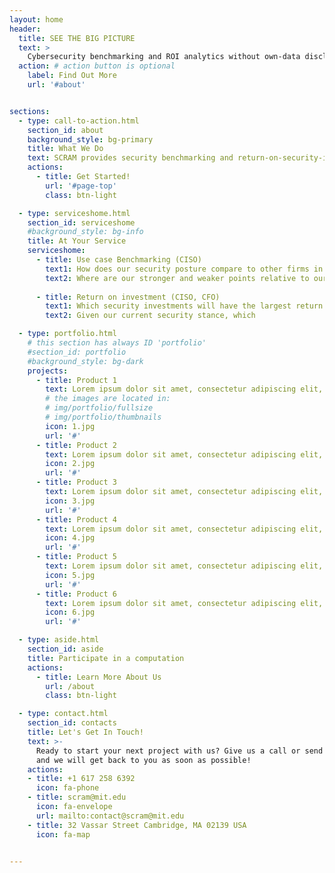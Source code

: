 ```yaml
---
layout: home
header:
  title: SEE THE BIG PICTURE
  text: >
    Cybersecurity benchmarking and ROI analytics without own-data disclosure
  action: # action button is optional
    label: Find Out More
    url: '#about'


sections:
  - type: call-to-action.html
    section_id: about
    background_style: bg-primary
    title: What We Do
    text: SCRAM provides security benchmarking and return-on-security-investment data to CISOs and CFOs so they can better protect their networks, direct security investment, and improve the state of global cybersecurity.  The SCRAM cryptographic platform aggregates data from firms without requiring any firm to disclose their own sensitive data to anyone. Born and built at MIT by world-leading cryptographers, risk specialists and cyber security experts, the SCRAM platform provides a safe way to aggregate sensitive cybersecurity defense and loss data in order to understand the state of cybersecurity and guide firm-level security investments.
    actions:
      - title: Get Started!
        url: '#page-top'
        class: btn-light

  - type: serviceshome.html
    section_id: serviceshome
    #background_style: bg-info
    title: At Your Service
    serviceshome:
      - title: Use case Benchmarking (CISO)
        text1: How does our security posture compare to other firms in the sector? 
        text2: Where are our stronger and weaker points relative to our peers? 
   
      - title: Return on investment (CISO, CFO)
        text1: Which security investments will have the largest return on investment? 
        text2: Given our current security stance, which 

  - type: portfolio.html
    # this section has always ID 'portfolio'
    #section_id: portfolio
    #background_style: bg-dark
    projects:
      - title: Product 1
        text: Lorem ipsum dolor sit amet, consectetur adipiscing elit, sed do eiusmod tempor incididunt ut labore et dolore magna aliqua.
        # the images are located in:
        # img/portfolio/fullsize
        # img/portfolio/thumbnails
        icon: 1.jpg
        url: '#'
      - title: Product 2
        text: Lorem ipsum dolor sit amet, consectetur adipiscing elit, sed do eiusmod tempor incididunt ut labore et dolore magna aliqua.
        icon: 2.jpg
        url: '#'
      - title: Product 3
        text: Lorem ipsum dolor sit amet, consectetur adipiscing elit, sed do eiusmod tempor incididunt ut labore et dolore magna aliqua.
        icon: 3.jpg
        url: '#'
      - title: Product 4
        text: Lorem ipsum dolor sit amet, consectetur adipiscing elit, sed do eiusmod tempor incididunt ut labore et dolore magna aliqua.
        icon: 4.jpg
        url: '#'
      - title: Product 5
        text: Lorem ipsum dolor sit amet, consectetur adipiscing elit, sed do eiusmod tempor incididunt ut labore et dolore magna aliqua.
        icon: 5.jpg
        url: '#'
      - title: Product 6
        text: Lorem ipsum dolor sit amet, consectetur adipiscing elit, sed do eiusmod tempor incididunt ut labore et dolore magna aliqua.
        icon: 6.jpg
        url: '#'

  - type: aside.html
    section_id: aside
    title: Participate in a computation 
    actions:
      - title: Learn More About Us
        url: /about
        class: btn-light

  - type: contact.html
    section_id: contacts
    title: Let's Get In Touch!
    text: >-
      Ready to start your next project with us? Give us a call or send us an email
      and we will get back to you as soon as possible!
    actions:
    - title: +1 617 258 6392
      icon: fa-phone
    - title: scram@mit.edu
      icon: fa-envelope
      url: mailto:contact@scram@mit.edu
    - title: 32 Vassar Street Cambridge, MA 02139 USA
      icon: fa-map


---
```

